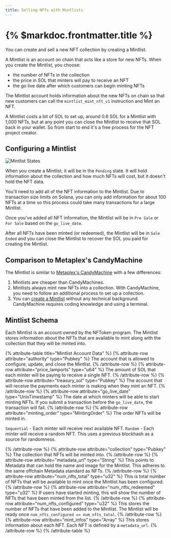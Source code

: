 ```yaml
---
title: Selling NFTs with Mintlists
---
```


# {% $markdoc.frontmatter.title %}

You can create and sell a new NFT collection by creating a Mintlist.

A Mintlist is an account on chain that acts like a store for new NFTs. When you create the Mintlist, you choose:

- the number of NFTs in the collection
- the price in SOL that minters will pay to receive an NFT
- the go live date after which customers can begin minting NFTs

The Mintlist account holds information about the new NFTs on chain so that new customers can call the `mintlist_mint_nft_v1` instruction and Mint an NFT.

A Mintlist costs a bit of SOL to set up, around 0.6 SOL for a Mintlist with 1,000 NFTs, but at any point you can close the Mintlist to receive that SOL back in your wallet. So from start to end it's a free process for the NFT project creator.

## Configuring a Mintlist

![Mintlist States](/mintlist-states-light.png)

When you create a Mintlist, it will be in the `Pending` state. It will hold information about the collection and how much NFTs will cost, but it doesn't hold the NFT data.

You'll need to add all of the NFT information to the Mintlist. Due to transaction size limits on Solana, you can only add information for about 100 NFTs at a time so this process could take many transactions for a large Mintlist.

Once you've added all NFT information, the Mintlist will be in `Pre Sale` or `For Sale` based on the `go_live_date`.

After all NFTs have been minted (or redeemed), the Mintlist will be in `Sale Ended` and you can close the Mintlist to recover the SOL you paid for creating the Mintlist.

## Comparison to Metaplex's CandyMachine

The Mintlist is similar to [Metaplex's CandyMachine](https://docs.metaplex.com/candy-machine-v2/introduction) with a few differences:

1. Mintlists are cheaper than CandyMachines.
2. Mintlists always mint new NFTs into a collection. With CandyMachine, you need to follow an additional process to set up a collection.
3. You can [create a Mintlist](/mintlists/create) without any technical background. CandyMachine requires coding knowledge and using a terminal.

## Mintlist Schema

Each Mintlist is an account owned by the NFToken program. The Mintlist stores information about the NFTs that are available to mint along with the collection that they will be minted into.

{% attribute-table title="Mintlist Account Data" %}
{% attribute-row attribute="authority" type="Pubkey" %}
The account that is allowed to configure, update, and close the Mintlist.
{% /attribute-row %}
{% attribute-row attribute="price_lamports" type="u64" %}
The amount of SOL that each minter will be paying to receive a single NFT.
{% /attribute-row %}
{% attribute-row attribute="treasury_sol" type="Pubkey" %}
The account that will receive the payments each minter is making when they mint an NFT.
{% /attribute-row %}
{% attribute-row attribute="go_live_date" type="UnixTimestamp" %}
The date at which minters will be able to start minting NFTs. If you submit a transaction before the `go_live_date`, the transaction will fail.
{% /attribute-row %}
{% attribute-row attribute="minting_order" type="MintingOrder" %}
The order NFTs will be minted in.

`Sequential` - Each minter will receive next available NFT.
`Random` - Each minter will receive a random NFT. This uses a previous blockhash as a source for randomness.

{% /attribute-row %}
{% attribute-row attribute="collection" type="Pubkey" %}
The collection that NFTs will be minted into.
{% /attribute-row %}
{% attribute-row attribute="metadata_url" type="String" %}
This points to Metadata that can hold the name and image for the Mintlist. This adheres to the same offchain Metadata standard as NFTs.
{% /attribute-row %}
{% attribute-row attribute="num_nfts_total" type="u32" %}
This is total number of NFTs that will be available to mint once the Mintlist has been configured.
{% /attribute-row %}
{% attribute-row attribute="num_nfts_redeemed" type="u32" %}
If users have started minting, this will show the number of NFTs that have been minted from the list.
{% /attribute-row %}
{% attribute-row attribute="num_nfts_configured" type="u32" %}
This stores the number of NFTs that have been added to the Mintlist. The Mintlist will be ready once `num_nfts_configured == num_nfts_total`.
{% /attribute-row %}
{% attribute-row attribute="mint_infos" type="Array<MintInfo>" %}
This stores information about each NFT. Each NFT is defined by a `metadata_url`.
{% /attribute-row %}
{% /attribute-table %}
